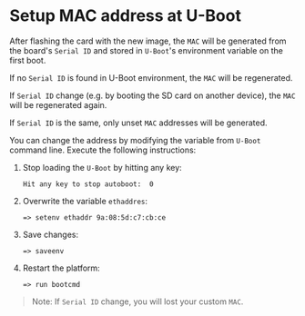 # Setup MAC address at U-Boot

After flashing the card with the new image, the `MAC` will be generated from the
board's `Serial ID` and stored in `U-Boot`'s environment variable on the first
boot.

If no `Serial ID` is found in U-Boot environment, the `MAC` will be regenerated.

If `Serial ID` change (e.g. by booting the SD card on another device), the
`MAC` will be regenerated again.

If `Serial ID` is the same, only unset `MAC` addresses will be generated.

You can change the address by modifying the variable from
`U-Boot` command line. Execute the following instructions:
1. Stop loading the `U-Boot` by hitting any key:

    ```null
    Hit any key to stop autoboot:  0
    ```

2. Overwrite the variable `ethaddres`:

    ```null
    => setenv ethaddr 9a:08:5d:c7:cb:ce
    ```

3. Save changes:

    ```null
    => saveenv
    ```

4. Restart the platform:

    ```null
    => run bootcmd
    ```

> Note: If `Serial ID` change, you will lost your custom `MAC`.
